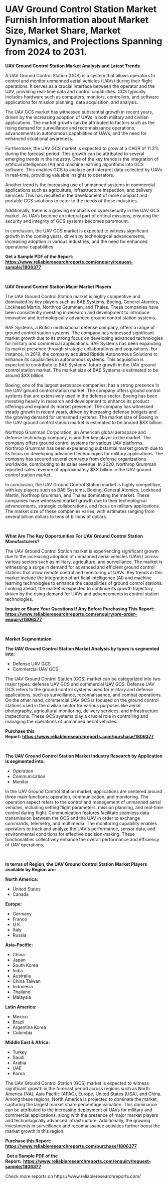 <p><h1>UAV Ground Control Station Market Furnish Information about Market Size, Market Share, Market Dynamics, and Projections Spanning from 2024 to 2031.</h1></p><p><strong>UAV Ground Control Station Market Analysis and Latest Trends</strong></p>
<p><p>A UAV Ground Control Station (GCS) is a system that allows operators to control and monitor unmanned aerial vehicles (UAVs) during their flight operations. It serves as a crucial interface between the operator and the UAV, providing real-time data and control capabilities. GCS typically includes hardware such as computers, monitors, controllers, and software applications for mission planning, data acquisition, and analysis.</p><p>The UAV GCS market has witnessed substantial growth in recent years, driven by the increasing adoption of UAVs in both military and civilian applications. The market growth can be attributed to factors such as the rising demand for surveillance and reconnaissance operations, advancements in autonomous capabilities of UAVs, and the need for enhanced situational awareness.</p><p>Furthermore, the UAV GCS market is expected to grow at a CAGR of 11.3% during the forecast period. This growth can be attributed to several emerging trends in the industry. One of the key trends is the integration of artificial intelligence (AI) and machine learning algorithms into GCS software. This enables GCS to analyze and interpret data collected by UAVs in real-time, providing valuable insights to operators.</p><p>Another trend is the increasing use of unmanned systems in commercial applications such as agriculture, infrastructure inspection, and delivery services. This has resulted in the development of more compact and portable GCS solutions to cater to the needs of these industries.</p><p>Additionally, there is a growing emphasis on cybersecurity in the UAV GCS market. As UAVs become an integral part of critical missions, ensuring the security and integrity of GCS systems becomes paramount.</p><p>In conclusion, the UAV GCS market is expected to witness significant growth in the coming years, driven by technological advancements, increasing adoption in various industries, and the need for enhanced operational capabilities.</p></p>
<p><strong>Get a Sample PDF of the Report:&nbsp; <a href="https://www.reliableresearchreports.com/enquiry/request-sample/1806377">https://www.reliableresearchreports.com/enquiry/request-sample/1806377</a></strong></p>
<p>&nbsp;</p>
<p><strong>UAV Ground Control Station Major Market Players</strong></p>
<p><p>The UAV Ground Control Station market is highly competitive and dominated by key players such as BAE Systems, Boeing, General Atomics, Lockheed Martin, Northrop Grumman, and Thales. These companies have been consistently investing in research and development to introduce innovative and technologically advanced ground control station systems.</p><p>BAE Systems, a British multinational defense company, offers a range of ground control station systems. The company has witnessed significant market growth due to its strong focus on developing advanced technologies for military and commercial applications. BAE Systems has been expanding its market presence through strategic collaborations and acquisitions. For instance, in 2019, the company acquired Riptide Autonomous Solutions to enhance its capabilities in autonomous systems. This acquisition is expected to contribute to BAE Systems' future growth in the UAV ground control station market. The market size of BAE Systems is estimated to be around $XX billion.</p><p>Boeing, one of the largest aerospace companies, has a strong presence in the UAV ground control station market. The company offers ground control systems that are extensively used in the defense sector. Boeing has been investing heavily in research and development to enhance its product offerings and expand its market presence. The company has witnessed steady growth in recent years, driven by increasing defense budgets and the growing demand for unmanned systems. The market size of Boeing in the UAV ground control station market is estimated to be around $XX billion.</p><p>Northrop Grumman Corporation, an American global aerospace and defense technology company, is another key player in the market. The company offers ground control systems for various UAV platforms. Northrop Grumman has been experiencing substantial market growth due to its focus on developing advanced technologies for military applications. The company has secured several contracts from defense organizations worldwide, contributing to its sales revenue. In 2020, Northrop Grumman reported sales revenue of approximately $XX billion in the UAV ground control station market.</p><p>In conclusion, the UAV Ground Control Station market is highly competitive, with key players such as BAE Systems, Boeing, General Atomics, Lockheed Martin, Northrop Grumman, and Thales dominating the market. These companies have witnessed market growth due to their technological advancements, strategic collaborations, and focus on military applications. The market size of these companies varies, with estimates ranging from several billion dollars to tens of billions of dollars.</p></p>
<p>&nbsp;</p>
<p><strong>What Are The Key Opportunities For UAV Ground Control Station Manufacturers?</strong></p>
<p><p>The UAV Ground Control Station market is experiencing significant growth due to the increasing adoption of unmanned aerial vehicles (UAVs) across various sectors such as military, agriculture, and surveillance. The market is witnessing a surge in demand for advanced and efficient ground control stations that allow remote control and monitoring of UAVs. Key trends in this market include the integration of artificial intelligence (AI) and machine learning technologies to enhance the capabilities of ground control stations. Looking ahead, the market is expected to continue its growth trajectory, driven by the rising demand for UAVs and advancements in control station technologies.</p></p>
<p><strong>Inquire or Share Your Questions If Any Before Purchasing This Report: <a href="https://www.reliableresearchreports.com/enquiry/pre-order-enquiry/1806377">https://www.reliableresearchreports.com/enquiry/pre-order-enquiry/1806377</a></strong></p>
<p>&nbsp;</p>
<p><strong>Market Segmentation</strong></p>
<p><strong>The UAV Ground Control Station Market Analysis by types is segmented into:</strong></p>
<p><ul><li>Defense UAV GCS</li><li>Commercial UAV GCS</li></ul></p>
<p><p>The UAV Ground Control Station (GCS) market can be categorized into two major types: defense UAV GCS and commercial UAV GCS. Defense UAV GCS refers to the ground control systems used for military and defense applications, such as surveillance, reconnaissance, and combat operations. On the other hand, commercial UAV GCS is focused on the ground control stations used in the civilian sector for various purposes like aerial photography, agricultural monitoring, delivery services, and infrastructure inspections. These GCS systems play a crucial role in controlling and managing the operations of unmanned aerial vehicles.</p></p>
<p><strong>Purchase this Report:&nbsp;<a href="https://www.reliableresearchreports.com/purchase/1806377">https://www.reliableresearchreports.com/purchase/1806377</a></strong></p>
<p>&nbsp;</p>
<p><strong>The UAV Ground Control Station Market Industry Research by Application is segmented into:</strong></p>
<p><ul><li>Operation</li><li>Communication</li><li>Monitor</li></ul></p>
<p><p>In the UAV Ground Control Station market, applications are centered around three main functions: operation, communication, and monitoring. The operation aspect refers to the control and management of unmanned aerial vehicles, including setting flight parameters, mission planning, and real-time control during flight. Communication features facilitate seamless data transmission between the GCS and the UAV in order to exchange commands, telemetry, and multimedia. The monitoring capability enables operators to track and analyze the UAV's performance, sensor data, and environmental conditions for effective decision-making. These functionalities collectively enhance the overall performance and efficiency of UAV operations.</p></p>
<p>&nbsp;</p>
<p><strong>In terms of Region, the UAV Ground Control Station Market Players available by Region are:</strong></p>
<p>
    <p> <strong> North America: </strong>
        <ul>
            <li>United States</li>
            <li>Canada</li>
        </ul>
        </p> 
    <p> <strong> Europe: </strong>
        <ul>
            <li>Germany</li>
            <li>France</li>
            <li>U.K.</li>
            <li>Italy</li>
            <li>Russia</li>
        </ul>
        </p> 
    <p> <strong> Asia-Pacific: </strong>
        <ul>
            <li>China</li>
            <li>Japan</li>
            <li>South Korea</li>
            <li>India</li>
            <li>Australia</li>
            <li>China Taiwan</li>
            <li>Indonesia</li>
            <li>Thailand</li>
            <li>Malaysia</li>
        </ul>
        </p> 
    <p> <strong> Latin America: </strong>
        <ul>
            <li>Mexico</li>
            <li>Brazil</li>
            <li>Argentina Korea</li>
            <li>Colombia</li>
        </ul>
        </p> 
    <p> <strong> Middle East & Africa: </strong>
        <ul>
            <li>Turkey</li>
            <li>Saudi</li>
            <li>Arabia</li>
            <li>UAE</li>
            <li>Korea</li>
        </ul>
    </p>
    </p>
<p><p>The UAV Ground Control Station (GCS) market is expected to witness significant growth in the forecast period across regions such as North America (NA), Asia Pacific (APAC), Europe, United States (USA), and China. Among these regions, North America is projected to dominate the market, capturing the largest market share percentage valuation. This dominance can be attributed to the increasing deployment of UAVs for military and commercial applications, along with the presence of major market players and technologically advanced infrastructure. Additionally, the growing investments in surveillance and reconnaissance activities further boost the market growth in this region.</p></p>
<p><strong>Purchase this Report: <a href="https://www.reliableresearchreports.com/purchase/1806377">https://www.reliableresearchreports.com/purchase/1806377</a></strong></p>
<p>&nbsp;<strong>Get a Sample PDF of the Report:&nbsp;&nbsp;<a href="https://www.reliableresearchreports.com/enquiry/request-sample/1806377">https://www.reliableresearchreports.com/enquiry/request-sample/1806377</a></strong></p>
<p><strong></strong></p>
<p>Check more reports on https://www.reliableresearchreports.com/</p>